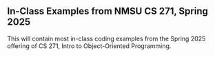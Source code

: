 ## In-Class Examples from NMSU CS 271, Spring 2025

This will contain most in-class coding examples from the Spring 2025 offering of CS 271, Intro to Object-Oriented Programming.

